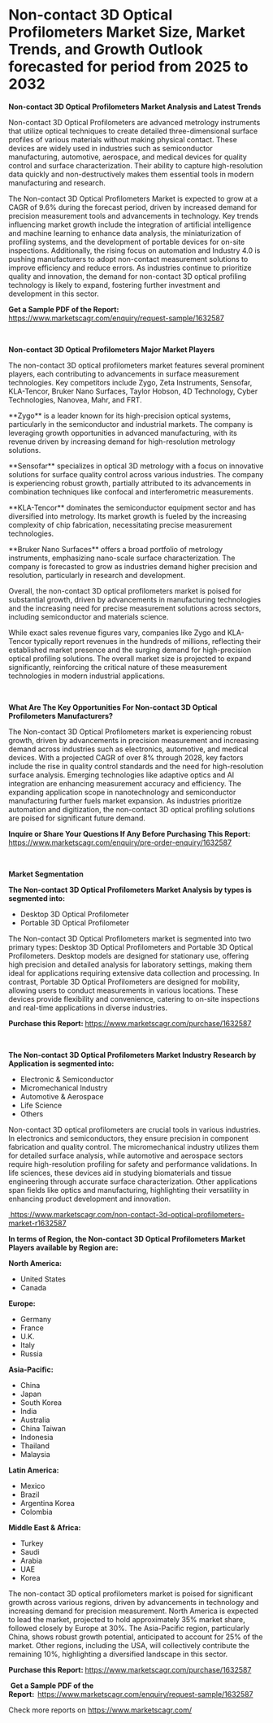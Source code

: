 <p><h1>Non-contact 3D Optical Profilometers Market Size, Market Trends, and Growth Outlook forecasted for period from 2025 to 2032</h1></p><p><strong>Non-contact 3D Optical Profilometers Market Analysis and Latest Trends</strong></p>
<p><p>Non-contact 3D Optical Profilometers are advanced metrology instruments that utilize optical techniques to create detailed three-dimensional surface profiles of various materials without making physical contact. These devices are widely used in industries such as semiconductor manufacturing, automotive, aerospace, and medical devices for quality control and surface characterization. Their ability to capture high-resolution data quickly and non-destructively makes them essential tools in modern manufacturing and research.</p><p>The Non-contact 3D Optical Profilometers Market is expected to grow at a CAGR of 9.6% during the forecast period, driven by increased demand for precision measurement tools and advancements in technology. Key trends influencing market growth include the integration of artificial intelligence and machine learning to enhance data analysis, the miniaturization of profiling systems, and the development of portable devices for on-site inspections. Additionally, the rising focus on automation and Industry 4.0 is pushing manufacturers to adopt non-contact measurement solutions to improve efficiency and reduce errors. As industries continue to prioritize quality and innovation, the demand for non-contact 3D optical profiling technology is likely to expand, fostering further investment and development in this sector.</p></p>
<p><strong>Get a Sample PDF of the Report:&nbsp;</strong> <a href="https://www.marketscagr.com/enquiry/request-sample/1632587?utm_campaign=3122&utm_medium=2&utm_source=Github&utm_content=ia&utm_term=29032025&utm_id=non-contact-3d-optical-profilometers">https://www.marketscagr.com/enquiry/request-sample/1632587</a></p>
<p>&nbsp;</p>
<p><strong>Non-contact 3D Optical Profilometers Major Market Players</strong></p>
<p><p>The non-contact 3D optical profilometers market features several prominent players, each contributing to advancements in surface measurement technologies. Key competitors include Zygo, Zeta Instruments, Sensofar, KLA-Tencor, Bruker Nano Surfaces, Taylor Hobson, 4D Technology, Cyber Technologies, Nanovea, Mahr, and FRT.</p><p>**Zygo** is a leader known for its high-precision optical systems, particularly in the semiconductor and industrial markets. The company is leveraging growth opportunities in advanced manufacturing, with its revenue driven by increasing demand for high-resolution metrology solutions.</p><p>**Sensofar** specializes in optical 3D metrology with a focus on innovative solutions for surface quality control across various industries. The company is experiencing robust growth, partially attributed to its advancements in combination techniques like confocal and interferometric measurements.</p><p>**KLA-Tencor** dominates the semiconductor equipment sector and has diversified into metrology. Its market growth is fueled by the increasing complexity of chip fabrication, necessitating precise measurement technologies. </p><p>**Bruker Nano Surfaces** offers a broad portfolio of metrology instruments, emphasizing nano-scale surface characterization. The company is forecasted to grow as industries demand higher precision and resolution, particularly in research and development.</p><p>Overall, the non-contact 3D optical profilometers market is poised for substantial growth, driven by advancements in manufacturing technologies and the increasing need for precise measurement solutions across sectors, including semiconductor and materials science. </p><p>While exact sales revenue figures vary, companies like Zygo and KLA-Tencor typically report revenues in the hundreds of millions, reflecting their established market presence and the surging demand for high-precision optical profiling solutions. The overall market size is projected to expand significantly, reinforcing the critical nature of these measurement technologies in modern industrial applications.</p></p>
<p>&nbsp;</p>
<p><strong>What Are The Key Opportunities For Non-contact 3D Optical Profilometers Manufacturers?</strong></p>
<p><p>The Non-contact 3D Optical Profilometers market is experiencing robust growth, driven by advancements in precision measurement and increasing demand across industries such as electronics, automotive, and medical devices. With a projected CAGR of over 8% through 2028, key factors include the rise in quality control standards and the need for high-resolution surface analysis. Emerging technologies like adaptive optics and AI integration are enhancing measurement accuracy and efficiency. The expanding application scope in nanotechnology and semiconductor manufacturing further fuels market expansion. As industries prioritize automation and digitization, the non-contact 3D optical profiling solutions are poised for significant future demand.</p></p>
<p><strong>Inquire or Share Your Questions If Any Before Purchasing This Report:</strong> <a href="https://www.marketscagr.com/enquiry/pre-order-enquiry/1632587?utm_campaign=3122&utm_medium=2&utm_source=Github&utm_content=ia&utm_term=29032025&utm_id=non-contact-3d-optical-profilometers">https://www.marketscagr.com/enquiry/pre-order-enquiry/1632587</a></p>
<p>&nbsp;</p>
<p><strong>Market Segmentation</strong></p>
<p><strong>The Non-contact 3D Optical Profilometers Market Analysis by types is segmented into:</strong></p>
<p><ul><li>Desktop 3D Optical Profilometer</li><li>Portable 3D Optical Profilometer</li></ul></p>
<p><p>The Non-contact 3D Optical Profilometers market is segmented into two primary types: Desktop 3D Optical Profilometers and Portable 3D Optical Profilometers. Desktop models are designed for stationary use, offering high precision and detailed analysis for laboratory settings, making them ideal for applications requiring extensive data collection and processing. In contrast, Portable 3D Optical Profilometers are designed for mobility, allowing users to conduct measurements in various locations. These devices provide flexibility and convenience, catering to on-site inspections and real-time applications in diverse industries.</p></p>
<p><strong>Purchase this Report:&nbsp;</strong><a href="https://www.marketscagr.com/purchase/1632587?utm_campaign=3122&utm_medium=2&utm_source=Github&utm_content=ia&utm_term=29032025&utm_id=non-contact-3d-optical-profilometers">https://www.marketscagr.com/purchase/1632587</a></p>
<p>&nbsp;</p>
<p><strong>The Non-contact 3D Optical Profilometers Market Industry Research by Application is segmented into:</strong></p>
<p><ul><li>Electronic & Semiconductor</li><li>Micromechanical Industry</li><li>Automotive & Aerospace</li><li>Life Science</li><li>Others</li></ul></p>
<p><p>Non-contact 3D optical profilometers are crucial tools in various industries. In electronics and semiconductors, they ensure precision in component fabrication and quality control. The micromechanical industry utilizes them for detailed surface analysis, while automotive and aerospace sectors require high-resolution profiling for safety and performance validations. In life sciences, these devices aid in studying biomaterials and tissue engineering through accurate surface characterization. Other applications span fields like optics and manufacturing, highlighting their versatility in enhancing product development and innovation.</p></p>
<p><a href="https://www.marketscagr.com/non-contact-3d-optical-profilometers-market-r1632587?utm_campaign=3122&utm_medium=2&utm_source=Github&utm_content=ia&utm_term=29032025&utm_id=non-contact-3d-optical-profilometers">&nbsp;https://www.marketscagr.com/non-contact-3d-optical-profilometers-market-r1632587</a></p>
<p><strong>In terms of Region, the Non-contact 3D Optical Profilometers Market Players available by Region are:</strong></p>
<p>
    <p> <strong> North America: </strong>
        <ul>
            <li>United States</li>
            <li>Canada</li>
        </ul>
        </p> 
    <p> <strong> Europe: </strong>
        <ul>
            <li>Germany</li>
            <li>France</li>
            <li>U.K.</li>
            <li>Italy</li>
            <li>Russia</li>
        </ul>
        </p> 
    <p> <strong> Asia-Pacific: </strong>
        <ul>
            <li>China</li>
            <li>Japan</li>
            <li>South Korea</li>
            <li>India</li>
            <li>Australia</li>
            <li>China Taiwan</li>
            <li>Indonesia</li>
            <li>Thailand</li>
            <li>Malaysia</li>
        </ul>
        </p> 
    <p> <strong> Latin America: </strong>
        <ul>
            <li>Mexico</li>
            <li>Brazil</li>
            <li>Argentina Korea</li>
            <li>Colombia</li>
        </ul>
        </p> 
    <p> <strong> Middle East & Africa: </strong>
        <ul>
            <li>Turkey</li>
            <li>Saudi</li>
            <li>Arabia</li>
            <li>UAE</li>
            <li>Korea</li>
        </ul>
    </p>
    </p>
<p><p>The non-contact 3D optical profilometers market is poised for significant growth across various regions, driven by advancements in technology and increasing demand for precision measurement. North America is expected to lead the market, projected to hold approximately 35% market share, followed closely by Europe at 30%. The Asia-Pacific region, particularly China, shows robust growth potential, anticipated to account for 25% of the market. Other regions, including the USA, will collectively contribute the remaining 10%, highlighting a diversified landscape in this sector.</p></p>
<p><strong>Purchase this Report: </strong><a href="https://www.marketscagr.com/purchase/1632587?utm_campaign=3122&utm_medium=2&utm_source=Github&utm_content=ia&utm_term=29032025&utm_id=non-contact-3d-optical-profilometers">https://www.marketscagr.com/purchase/1632587</a></p>
<p>&nbsp;<strong>Get a Sample PDF of the Report:&nbsp;&nbsp;</strong><a href="https://www.marketscagr.com/enquiry/request-sample/1632587?utm_campaign=3122&utm_medium=2&utm_source=Github&utm_content=ia&utm_term=29032025&utm_id=non-contact-3d-optical-profilometers">https://www.marketscagr.com/enquiry/request-sample/1632587</a></p>
<p><strong></strong></p>
<p>Check more reports on <a href="https://www.marketscagr.com/?utm_campaign=3122&utm_medium=2&utm_source=Github&utm_content=ia&utm_term=29032025&utm_id=non-contact-3d-optical-profilometers">https://www.marketscagr.com/</a></p>